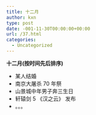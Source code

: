 ```yaml
---
title: 十二月
author: kxn
type: post
date: -001-11-30T00:00:00+00:00
url: /37.html
categories:
  - Uncategorized
---
```


**十二月(按时间先后排序)**

- 某人结婚
- 南京大屠杀 70 年祭
- 山景城中年男子奔三生日
- 轩辕剑 5 《汉之云》 发布
- 。。。
